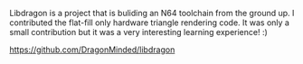 Libdragon is a project that is buliding an N64 toolchain from the ground up. I contributed the flat-fill only hardware triangle rendering code. It was only a small contribution but it was a very interesting learning experience! :)

https://github.com/DragonMinded/libdragon
